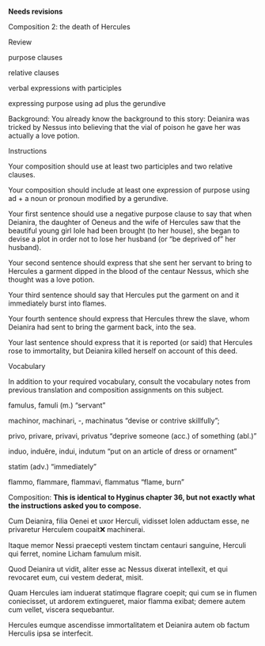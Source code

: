 **Needs revisions**

Composition 2: the death of Hercules


Review

purpose clauses

relative clauses

verbal expressions with participles

expressing purpose using ad plus the gerundive


Background:
You already know the background to this story: Deianira was tricked by Nessus into believing that the vial of poison he gave her was actually a love potion.

Instructions

Your composition should use at least two participles and two relative clauses.

Your composition should include at least one expression of purpose using ad + a noun or pronoun modified by a gerundive.

Your first sentence should use a negative purpose clause to say that when Deianira, the daughter of Oeneus and the wife of Hercules saw that the beautiful young girl Iole had been brought (to her house), she began to devise a plot in order not to lose her husband (or “be deprived of” her husband).

Your second sentence should express that she sent her servant to bring to Hercules a garment dipped in the blood of the centaur Nessus, which she thought was a love potion.

Your third sentence should say that Hercules put the garment on and it immediately burst into flames.

Your fourth sentence should express that Hercules threw the slave, whom Deianira had sent to bring the garment back, into the sea.

Your last sentence should express that it is reported (or said) that Hercules rose to immortality, but Deianira killed herself on account of this deed.


Vocabulary


In addition to your required vocabulary, consult the vocabulary notes from previous translation and composition assignments on this subject.

famulus, famuli (m.) “servant”

machinor, machinari, -, machinatus “devise or contrive skillfully”;

privo, privare, privavi, privatus “deprive someone (acc.) of something (abl.)”

induo, induĕre, indui, indutum “put on an article of dress or ornament”

statim (adv.) “immediately”

flammo, flammare, flammavi, flammatus “flame, burn”


Composition: **This is identical to Hyginus chapter 36, but not exactly what the instructions asked you to compose.**

Cum Deianira, filia Oenei et uxor Herculi, vidisset Iolen adductam esse, ne privaretur Herculem coupait❌ machinerai. 

Itaque memor Nessi praecepti vestem tinctam centauri sanguine, Herculi qui ferret, nomine Licham famulum misit.

Quod Deianira ut vidit, aliter esse ac Nessus dixerat intellexit, et qui revocaret eum, cui vestem dederat, misit. 

Quam Hercules iam induerat statimque flagrare coepit; qui cum se in flumen coniecisset, ut ardorem extingueret, maior flamma exibat; demere autem cum vellet, viscera sequebantur. 

Hercules eumque ascendisse immortalitatem et Deianira autem ob factum Herculis ipsa se interfecit.
